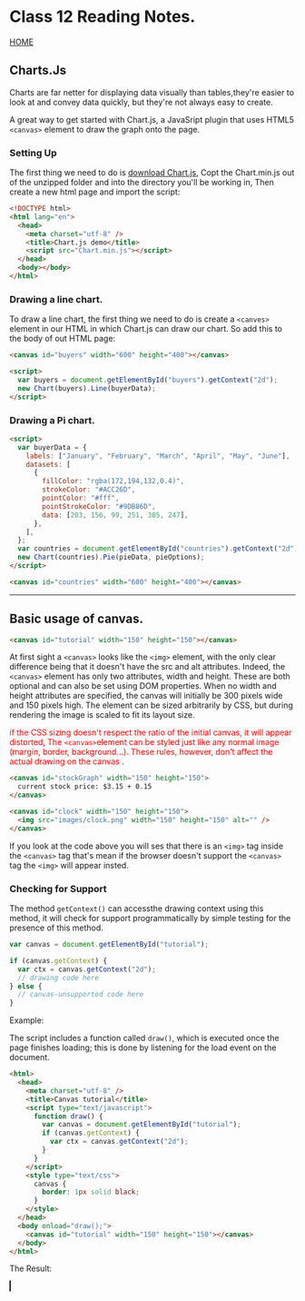 # Class 12 Reading Notes.

[HOME](https://sayefdeen.github.io/reading-notes201/)

## Charts.Js

Charts are far netter for displaying data visually than tables,they're easier to look at and convey data quickly, but they're not always easy to create.

A great way to get started with Chart.js, a JavaSript plugin that uses HTML5 `<canvas>` element to draw the graph onto the page.

### Setting Up

The first thing we need to do is [download Chart.js](https://github.com/chartjs/Chart.js), Copt the Chart.min.js out of the unzipped folder and into the directory you'll be working in, Then create a new html page and import the script:

```html
<!DOCTYPE html>
<html lang="en">
  <head>
    <meta charset="utf-8" />
    <title>Chart.js demo</title>
    <script src="Chart.min.js"></script>
  </head>
  <body></body>
</html>
```

### Drawing a line chart.

To draw a line chart, the first thing we need to do is create a `<canves>` element in our HTML in which Chart.js can draw our chart. So add this to the body of out HTML page:

```html
<canvas id="buyers" width="600" height="400"></canvas>

<script>
  var buyers = document.getElementById("buyers").getContext("2d");
  new Chart(buyers).Line(buyerData);
</script>
```

### Drawing a Pi chart.

```html
<script>
  var buyerData = {
    labels: ["January", "February", "March", "April", "May", "June"],
    datasets: [
      {
        fillColor: "rgba(172,194,132,0.4)",
        strokeColor: "#ACC26D",
        pointColor: "#fff",
        pointStrokeColor: "#9DB86D",
        data: [203, 156, 99, 251, 305, 247],
      },
    ],
  };
  var countries = document.getElementById("countries").getContext("2d");
  new Chart(countries).Pie(pieData, pieOptions);
</script>

<canvas id="countries" width="600" height="400"></canvas>
```

---

## Basic usage of canvas.

```html
<canvas id="tutorial" width="150" height="150"></canvas>
```

At first sight a `<canvas>` looks like the `<img>` element, with the only clear difference being that it doesn't have the src and alt attributes. Indeed, the `<canvas>` element has only two attributes, width and height. These are both optional and can also be set using DOM properties. When no width and height attributes are specified, the canvas will initially be 300 pixels wide and 150 pixels high. The element can be sized arbitrarily by CSS, but during rendering the image is scaled to fit its layout size.

<span style="color:red;"> if the CSS sizing doesn't respect the ratio of the initial canvas, it will appear distorted, The `<canvas>`element can be styled just like any normal image (margin, border, background…). These rules, however, don't affect the actual drawing on the canvas </span>.

```html
<canvas id="stockGraph" width="150" height="150">
  current stock price: $3.15 + 0.15
</canvas>

<canvas id="clock" width="150" height="150">
  <img src="images/clock.png" width="150" height="150" alt="" />
</canvas>
```

If you look at the code above you will ses that there is an `<img>` tag inside the `<canvas>` tag that's mean if the browser doesn't support the `<canvas>` tag the `<img>` will appear insted.

### Checking for Support

The method `getContext()` can accessthe drawing context using this method, it will check for support programmatically by simple testing for the presence of this method.

```javascript
var canvas = document.getElementById("tutorial");

if (canvas.getContext) {
  var ctx = canvas.getContext("2d");
  // drawing code here
} else {
  // canvas-unsupported code here
}
```

Example:

The script includes a function called `draw()`, which is executed once the page finishes loading; this is done by listening for the load event on the document.

```html
<html>
  <head>
    <meta charset="utf-8" />
    <title>Canvas tutorial</title>
    <script type="text/javascript">
      function draw() {
        var canvas = document.getElementById("tutorial");
        if (canvas.getContext) {
          var ctx = canvas.getContext("2d");
        }
      }
    </script>
    <style type="text/css">
      canvas {
        border: 1px solid black;
      }
    </style>
  </head>
  <body onload="draw();">
    <canvas id="tutorial" width="150" height="150"></canvas>
  </body>
</html>
```

The Result:

<html>
  <head>
    <meta charset="utf-8" />
    <title>Canvas tutorial</title>
    <script type="text/javascript">
      function draw() {
        var canvas = document.getElementById("tutorial");
        if (canvas.getContext) {
          var ctx = canvas.getContext("2d");
        }
      }
    </script>
    <style type="text/css">
      canvas {
        border: 1px solid black;
      }
    </style>
  </head>
  <body onload="draw();">
    <canvas id="tutorial" width="150" height="150"></canvas>
  </body>
</html>
